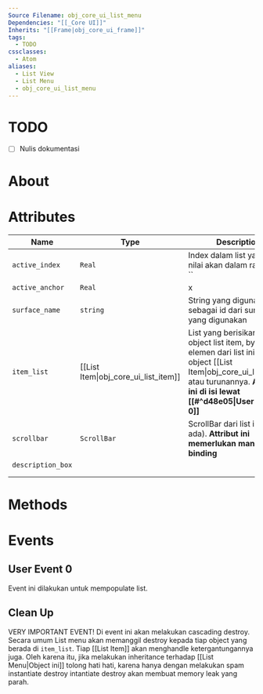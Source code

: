 ```yaml
---
Source Filename: obj_core_ui_list_menu
Dependencies: "[[_Core UI]]"
Inherits: "[[Frame|obj_core_ui_frame]]"
tags:
  - TODO
cssclasses:
  - Atom
aliases:
  - List View
  - List Menu
  - obj_core_ui_list_menu
---
```

# TODO
- [ ] Nulis dokumentasi
# About

# Attributes
| Name              | Type                                 | Description                                                                                                                                                                                             |
| ----------------- | ------------------------------------ | ------------------------------------------------------------------------------------------------------------------------------------------------------------------------------------------------------- |
| `active_index`    | `Real`                               | Index dalam list yang aktif, nilai akan dalam range 0 - ``                                                                                                                                              |
| `active_anchor`   | `Real`                               | x                                                                                                                                                                                                       |
| `surface_name`    | `string`                             | String yang digunakan sebagai id dari surface yang digunakan                                                                                                                                            |
| `item_list`       | [[List Item\|obj_core_ui_list_item]] | List yang berisikan object object list item, by design elemen dari list ini adalah object [[List Item\|obj_core_ui_list_item]] atau turunannya. **Atribut ini di isi lewat [[#^d48e05\|User Event 0]]** |
| `scrollbar`       | `ScrollBar`                          | ScrollBar dari list ini (jika ada). **Attribut ini memerlukan manual binding**                                                                                                                          |
| `description_box` |                                      |                                                                                                                                                                                                         |
|                   |                                      |                                                                                                                                                                                                         |
|                   |                                      |                                                                                                                                                                                                         |
# Methods

# Events

## User Event 0
Event ini dilakukan untuk mempopulate list. 
## Clean Up
VERY IMPORTANT EVENT! Di event ini akan melakukan cascading destroy. Secara umum List menu akan memanggil destroy kepada tiap object yang berada di `item_list`. Tiap [[List Item]] akan menghandle ketergantungannya juga. Oleh karena itu, jika melakukan inheritance terhadap [[List Menu|Object ini]] tolong hati hati, karena hanya dengan melakukan spam instantiate destroy intantiate destroy akan membuat memory leak yang parah.